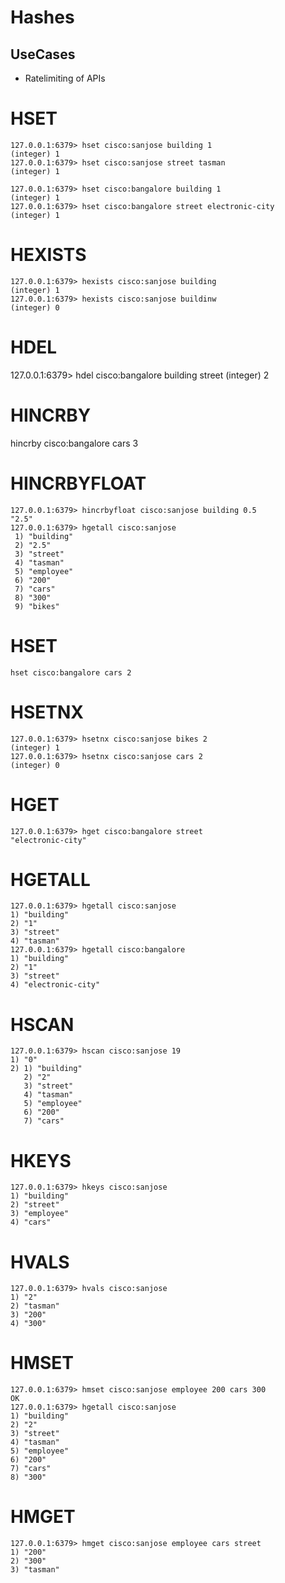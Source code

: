 # Hashes

## UseCases

*   Ratelimiting of APIs

# HSET

```
127.0.0.1:6379> hset cisco:sanjose building 1
(integer) 1
127.0.0.1:6379> hset cisco:sanjose street tasman
(integer) 1
```

```
127.0.0.1:6379> hset cisco:bangalore building 1
(integer) 1
127.0.0.1:6379> hset cisco:bangalore street electronic-city
(integer) 1
```

# HEXISTS
```
127.0.0.1:6379> hexists cisco:sanjose building
(integer) 1
127.0.0.1:6379> hexists cisco:sanjose buildinw
(integer) 0
```
# HDEL
127.0.0.1:6379> hdel cisco:bangalore building street
(integer) 2

# HINCRBY
hincrby cisco:bangalore cars 3

# HINCRBYFLOAT
```
127.0.0.1:6379> hincrbyfloat cisco:sanjose building 0.5
"2.5"
127.0.0.1:6379> hgetall cisco:sanjose
 1) "building"
 2) "2.5"
 3) "street"
 4) "tasman"
 5) "employee"
 6) "200"
 7) "cars"
 8) "300"
 9) "bikes"
```
# HSET
```
hset cisco:bangalore cars 2
```
# HSETNX
```
127.0.0.1:6379> hsetnx cisco:sanjose bikes 2
(integer) 1
127.0.0.1:6379> hsetnx cisco:sanjose cars 2
(integer) 0
```
# HGET
```
127.0.0.1:6379> hget cisco:bangalore street
"electronic-city"
```
# HGETALL
```
127.0.0.1:6379> hgetall cisco:sanjose
1) "building"
2) "1"
3) "street"
4) "tasman"
127.0.0.1:6379> hgetall cisco:bangalore
1) "building"
2) "1"
3) "street"
4) "electronic-city"
```
# HSCAN
```
127.0.0.1:6379> hscan cisco:sanjose 19
1) "0"
2) 1) "building"
   2) "2"
   3) "street"
   4) "tasman"
   5) "employee"
   6) "200"
   7) "cars"
```
# HKEYS
```
127.0.0.1:6379> hkeys cisco:sanjose
1) "building"
2) "street"
3) "employee"
4) "cars"
```
# HVALS
```
127.0.0.1:6379> hvals cisco:sanjose
1) "2"
2) "tasman"
3) "200"
4) "300"
```
# HMSET
```
127.0.0.1:6379> hmset cisco:sanjose employee 200 cars 300
OK
127.0.0.1:6379> hgetall cisco:sanjose
1) "building"
2) "2"
3) "street"
4) "tasman"
5) "employee"
6) "200"
7) "cars"
8) "300"
```

# HMGET
```
127.0.0.1:6379> hmget cisco:sanjose employee cars street
1) "200"
2) "300"
3) "tasman"
```